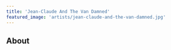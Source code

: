 ```yaml
---
title: 'Jean-Claude And The Van Damned'
featured_image: 'artists/jean-claude-and-the-van-damned.jpg'
---
```


## About


